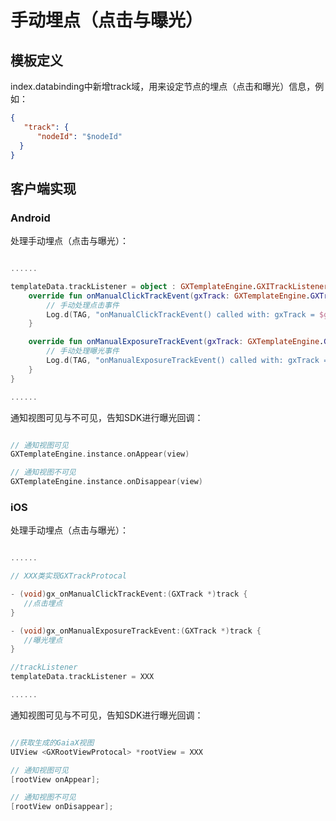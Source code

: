 # 手动埋点（点击与曝光）

## 模板定义

index.databinding中新增track域，用来设定节点的埋点（点击和曝光）信息，例如：

```json
{
   "track": {
      "nodeId": "$nodeId"
  }
}
```

## 客户端实现

### Android

处理手动埋点（点击与曝光）：

```kotlin

......

templateData.trackListener = object : GXTemplateEngine.GXITrackListener {
    override fun onManualClickTrackEvent(gxTrack: GXTemplateEngine.GXTrack) {
        // 手动处理点击事件
        Log.d(TAG, "onManualClickTrackEvent() called with: gxTrack = $gxTrack")
    }

    override fun onManualExposureTrackEvent(gxTrack: GXTemplateEngine.GXTrack) {
        // 手动处理曝光事件
        Log.d(TAG, "onManualExposureTrackEvent() called with: gxTrack = $gxTrack")
    }
}

......

```

通知视图可见与不可见，告知SDK进行曝光回调：

```kotlin

// 通知视图可见
GXTemplateEngine.instance.onAppear(view)

// 通知视图不可见
GXTemplateEngine.instance.onDisappear(view)

```

### iOS

处理手动埋点（点击与曝光）：

```objectivec

......

// XXX类实现GXTrackProtocal

- (void)gx_onManualClickTrackEvent:(GXTrack *)track { 
   //点击埋点
}

- (void)gx_onManualExposureTrackEvent:(GXTrack *)track {
   //曝光埋点
}

//trackListener
templateData.trackListener = XXX

......

```

通知视图可见与不可见，告知SDK进行曝光回调：

```objectivec

//获取生成的GaiaX视图
UIView <GXRootViewProtocal> *rootView = XXX

// 通知视图可见
[rootView onAppear];

// 通知视图不可见
[rootView onDisappear];

```
